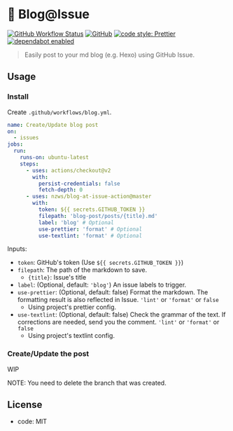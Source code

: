 # 📗 Blog@Issue

[![GitHub Workflow Status](https://img.shields.io/github/workflow/status/nzws/blog-at-issue-action/Node%20CI?style=for-the-badge)](https://github.com/nzws/blog-at-issue-action/actions)
[![GitHub](https://img.shields.io/github/license/nzws/blog-at-issue-action?style=for-the-badge)](#license)
[![code style: Prettier](https://img.shields.io/badge/code_style-prettier-ff69b4.svg?style=for-the-badge&logo=prettier)](https://prettier.io/)
[![dependabot enabled](https://img.shields.io/badge/dependabot-enabled-0366D6.svg?style=for-the-badge&logo=dependabot)](https://github.com/nzws/blog-at-issue-action/pulls?utf8=%E2%9C%93&q=is%3Apr+label%3Adependencies+)

> Easily post to your md blog (e.g. Hexo) using GitHub Issue.

## Usage

### Install

Create `.github/workflows/blog.yml`.

```yaml
name: Create/Update blog post
on:
  - issues
jobs:
  run:
    runs-on: ubuntu-latest
    steps:
      - uses: actions/checkout@v2
        with:
          persist-credentials: false
          fetch-depth: 0
      - uses: nzws/blog-at-issue-action@master
        with:
          token: ${{ secrets.GITHUB_TOKEN }}
          filepath: 'blog-post/posts/{title}.md'
          label: 'blog' # Optional
          use-prettier: 'format' # Optional
          use-textlint: 'format' # Optional
```

Inputs:

- `token`: GitHub's token (Use `${{ secrets.GITHUB_TOKEN }}`)
- `filepath`: The path of the markdown to save.
  - `{title}`: Issue's title
- `label`: (Optional, default: `'blog'`) An issue labels to trigger.
- `use-prettier`: (Optional, default: false) Format the markdown. The formatting result is also reflected in Issue. `'lint'` or `'format'` or `false`
  - Using project's prettier config.
- `use-textlint`: (Optional, default: false) Check the grammar of the text. If corrections are needed, send you the comment. `'lint'` or `'format'` or `false`
  - Using project's textlint config.

### Create/Update the post

WIP

NOTE: You need to delete the branch that was created.

## License

- code: MIT
